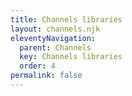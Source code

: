```yaml
---
title: Channels libraries
layout: channels.njk
eleventyNavigation:
  parent: Channels
  key: Channels libraries
  order: 4
permalink: false
---
```

